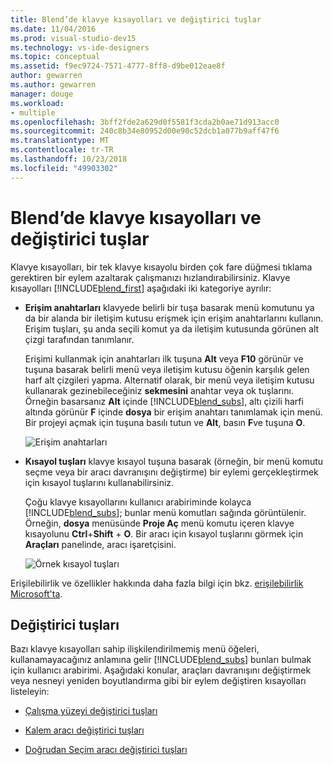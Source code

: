 ```yaml
---
title: Blend’de klavye kısayolları ve değiştirici tuşlar
ms.date: 11/04/2016
ms.prod: visual-studio-dev15
ms.technology: vs-ide-designers
ms.topic: conceptual
ms.assetid: f9ec9724-7571-4777-8ff8-d9be012eae8f
author: gewarren
ms.author: gewarren
manager: douge
ms.workload:
- multiple
ms.openlocfilehash: 3bff2fde2a629d0f5581f3cda2b0ae71d913acc0
ms.sourcegitcommit: 240c8b34e80952d00e90c52dcb1a077b9aff47f6
ms.translationtype: MT
ms.contentlocale: tr-TR
ms.lasthandoff: 10/23/2018
ms.locfileid: "49903302"
---
```

# <a name="keyboard-shortcuts-and-modifier-keys-in-blend"></a>Blend’de klavye kısayolları ve değiştirici tuşlar

Klavye kısayolları, bir tek klavye kısayolu birden çok fare düğmesi tıklama gerektiren bir eylem azaltarak çalışmanızı hızlandırabilirsiniz. Klavye kısayolları [!INCLUDE[blend_first](../debugger/includes/blend_first_md.md)] aşağıdaki iki kategoriye ayrılır:

- **Erişim anahtarları** klavyede belirli bir tuşa basarak menü komutunu ya da bir alanda bir iletişim kutusu erişmek için erişim anahtarlarını kullanın. Erişim tuşları, şu anda seçili komut ya da iletişim kutusunda görünen alt çizgi tarafından tanımlanır.

   Erişimi kullanmak için anahtarları ilk tuşuna **Alt** veya **F10** görünür ve tuşuna basarak belirli menü veya iletişim kutusu öğenin karşılık gelen harf alt çizgileri yapma. Alternatif olarak, bir menü veya iletişim kutusu kullanarak gezinebileceğiniz **sekmesini** anahtar veya ok tuşlarını. Örneğin basarsanız **Alt** içinde [!INCLUDE[blend_subs](../debugger/includes/blend_subs_md.md)], altı çizili harfi altında görünür **F** içinde **dosya** bir erişim anahtarı tanımlamak için menü. Bir projeyi açmak için tuşuna basılı tutun ve **Alt**, basın **F**ve tuşuna **O**.

   ![Erişim anahtarları](../designers/media/441d5d67-48ee-4ba3-9e55-1826167e8d64.png)

- **Kısayol tuşları** klavye kısayol tuşuna basarak (örneğin, bir menü komutu seçme veya bir aracı davranışını değiştirme) bir eylemi gerçekleştirmek için kısayol tuşlarını kullanabilirsiniz.

   Çoğu klavye kısayollarını kullanıcı arabiriminde kolayca [!INCLUDE[blend_subs](../debugger/includes/blend_subs_md.md)]; bunlar menü komutları sağında görüntülenir. Örneğin, **dosya** menüsünde **Proje Aç** menü komutu içeren klavye kısayolunu **Ctrl**+**Shift** + **O**. Bir aracı için kısayol tuşlarını görmek için **Araçları** panelinde, aracı işaretçisini.

   ![Örnek kısayol tuşları](../designers/media/f147fc85-9fc5-4e8a-8039-bead80a3e595.png)

Erişilebilirlik ve özellikler hakkında daha fazla bilgi için bkz. [erişilebilirlik Microsoft'ta](http://go.microsoft.com/fwlink/?LinkId=75069).

## <a name="modifier-keys"></a>Değiştirici tuşları

Bazı klavye kısayolları sahip ilişkilendirilmemiş menü öğeleri, kullanamayacağınız anlamına gelir [!INCLUDE[blend_subs](../debugger/includes/blend_subs_md.md)] bunları bulmak için kullanıcı arabirimi. Aşağıdaki konular, araçları davranışını değiştirmek veya nesneyi yeniden boyutlandırma gibi bir eylem değiştiren kısayolları listeleyin:

-   [Çalışma yüzeyi değiştirici tuşları](../designers/artboard-modifier-keys-in-blend.md)

-   [Kalem aracı değiştirici tuşları](../designers/pen-tool-modifier-keys-in-blend.md)

-   [Doğrudan Seçim aracı değiştirici tuşları](../designers/direct-selection-tool-modifier-keys-in-blend.md)